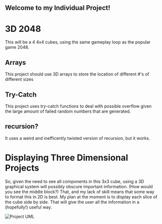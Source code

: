 ## Welcome to my Individual Project!


# 3D 2048
This will be a 4 4x4 cubes, using the same gameplay loop as the popular game 2048.

## Arrays
This project should use 3D arrays to store the location of different #'s of different sizes

## Try-Catch 
This project uses try-catch functions to deal with possible overflow given the large amount of failed random numbers that are generated.

## recursion?
It uses a weird and inefficently twisted version of recursion, but it works.



# Displaying Three Dimensional Projects
So, given the need to see all components in this 3x3 cube, using a 3D graphical system will possibly obscure important information. (How would you see the middle block?) That, and my lack of skill means that some way to format this in 2D is best.
My plan at the moment is to display each slice of the cube side by side. That will give the user all the information in a (hopefully!) useful way.


![Project UML](https://github.com/Tyler-Roa/Portfolio2021/blob/master/images/IndividualProject.png?raw=true)
